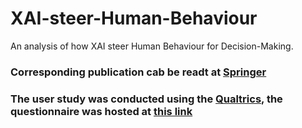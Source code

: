 # XAI-steer-Human-Behaviour
An analysis of how XAI steer Human Behaviour for Decision-Making.

### Corresponding publication cab be readt at [Springer](https://www.springerprofessional.de/en/explainable-ai-assisted-decision-making-and-human-behaviour/26761556)

### The user study was conducted using the [Qualtrics](https://www.qualtrics.com/it/), the questionnaire was hosted at [this link](https://qfreeaccountssjc1.az1.qualtrics.com/jfe/form/SV_cOpboKacOifGpgy)
